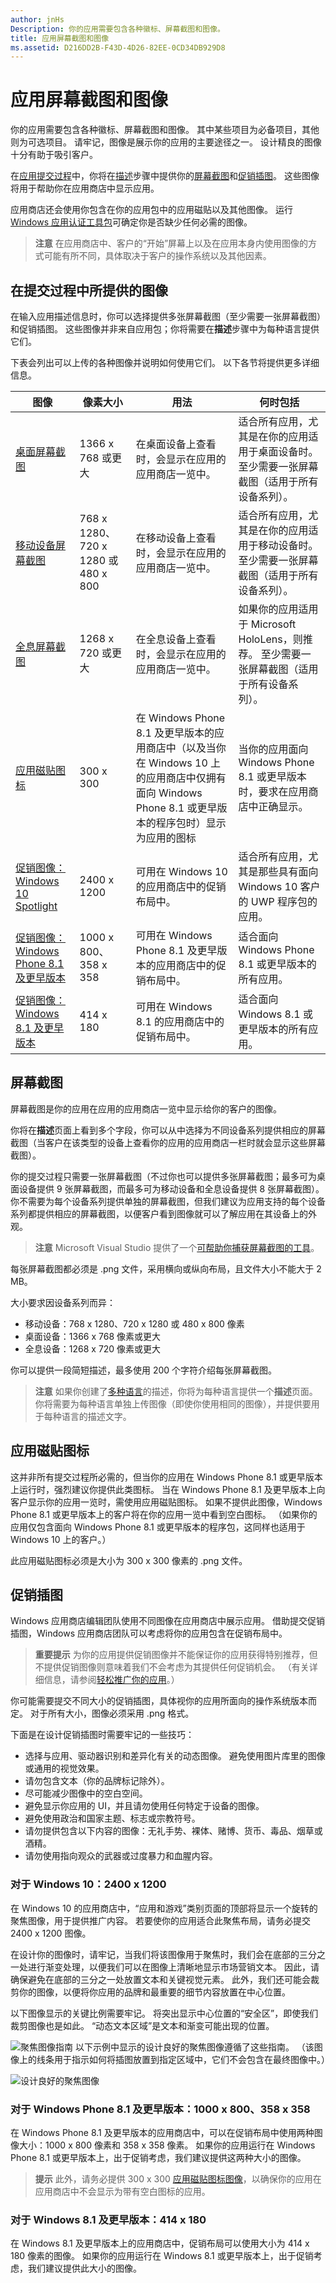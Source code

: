 ```yaml
---
author: jnHs
Description: 你的应用需要包含各种徽标、屏幕截图和图像。
title: 应用屏幕截图和图像
ms.assetid: D216DD2B-F43D-4D26-82EE-0CD34DB929D8
---
```


# 应用屏幕截图和图像


你的应用需要包含各种徽标、屏幕截图和图像。 其中某些项目为必备项目，其他则为可选项目。 请牢记，图像是展示你的应用的主要途径之一。 设计精良的图像十分有助于吸引客户。

在[应用提交过程](app-submissions.md)中，你将在[描述](create-app-descriptions.md)步骤中提供你的[屏幕截图](#screenshots)和[促销插图](#promotional-artwork)。 这些图像将用于帮助你在应用商店中显示应用。

应用商店还会使用你包含在你的应用包中的应用磁贴以及其他图像。 运行 [Windows 应用认证工具包](https://msdn.microsoft.com/library/windows/apps/mt186449)可确定你是否缺少任何必需的图像。

> **注意** 在应用商店中、客户的“开始”屏幕上以及在应用本身内使用图像的方式可能有所不同，具体取决于客户的操作系统以及其他因素。


## 在提交过程中所提供的图像

在输入应用描述信息时，你可以选择提供多张屏幕截图（至少需要一张屏幕截图）和促销插图。 这些图像并非来自应用包；你将需要在**描述**步骤中为每种语言提供它们。

下表会列出可以上传的各种图像并说明如何使用它们。 以下各节将提供更多详细信息。

| 图像                                                       | 像素大小                           | 用法                                                                                                                                                                           | 何时包括                                                                                                                                            |
|-------------------------------------------------------------|--------------------------------------|---------------------------------------------------------------------------------------------------------------------------------------------------------------------------------|------------------------------------------------------------------------------------------------------------------------------------------------------------|
| [桌面屏幕截图](#screenshots)                         | 1366 x 768 或更大                 | 在桌面设备上查看时，会显示在应用的应用商店一览中。                                                                                                          | 适合所有应用，尤其是在你的应用适用于桌面设备时。 至少需要一张屏幕截图（适用于所有设备系列）。 |
| [移动设备屏幕截图](#screenshots)                          | 768 x 1280、720 x 1280 或 480 x 800 | 在移动设备上查看时，会显示在应用的应用商店一览中。                                                                                                           | 适合所有应用，尤其是在你的应用适用于移动设备时。 至少需要一张屏幕截图（适用于所有设备系列）。 |
| [全息屏幕截图](#screenshots)                          | 1268 x 720 或更大                 | 在全息设备上查看时，会显示在应用的应用商店一览中。                                                                                                           | 如果你的应用适用于 Microsoft HoloLens，则推荐。 至少需要一张屏幕截图（适用于所有设备系列）。 |
| [应用磁贴图标](#app-tile-icon)                             | 300 x 300                            | 在 Windows Phone 8.1 及更早版本的应用商店中（以及当你在 Windows 10 上的应用商店中仅拥有面向 Windows Phone 8.1 或更早版本的程序包时）显示为应用的图标 | 当你的应用面向 Windows Phone 8.1 或更早版本时，要求在应用商店中正确显示。                                                                 |
| [促销图像：Windows 10 Spotlight](#promotional-artwork) | 2400 x 1200                          | 可用在 Windows 10 的应用商店中的促销布局中。                                                                                                                        | 适合所有应用，尤其是那些具有面向 Windows 10 客户的 UWP 程序包的应用。                                                               |
| [促销图像：Windows Phone 8.1 及更早版本](#promotional-artwork) | 1000 x 800、358 x 358                | 可用在 Windows Phone 8.1 及更早版本的应用商店中的促销布局中。                                                                                                     | 适合面向 Windows Phone 8.1 或更早版本的所有应用。                                                                                           |
| [促销图像：Windows 8.1 及更早版本](#promotional-artwork)        | 414 x 180                            | 可用在 Windows 8.1 的应用商店中的促销布局中。                                                                                                                       | 适合面向 Windows 8.1 或更早版本的所有应用。                                                                                                 |
 

## 屏幕截图

屏幕截图是你的应用在应用的应用商店一览中显示给你的客户的图像。

你将在**描述**页面上看到多个字段，你可以从中选择为不同设备系列提供相应的屏幕截图（当客户在该类型的设备上查看你的应用的应用商店一栏时就会显示这些屏幕截图）。

你的提交过程只需要一张屏幕截图（不过你也可以提供多张屏幕截图；最多可为桌面设备提供 9 张屏幕截图，而最多可为移动设备和全息设备提供 8 张屏幕截图）。 你不需要为每个设备系列提供单独的屏幕截图，但我们建议为应用支持的每个设备系列都提供相应的屏幕截图，以便客户看到图像就可以了解应用在其设备上的外观。

> **注意** Microsoft Visual Studio 提供了一个[可帮助你捕获屏幕截图的工具](http://go.microsoft.com/fwlink/p/?LinkId=221135)。

每张屏幕截图都必须是 .png 文件，采用横向或纵向布局，且文件大小不能大于 2 MB。

大小要求因设备系列而异：
- 移动设备：768 x 1280、720 x 1280 或 480 x 800 像素
- 桌面设备：1366 x 768 像素或更大
- 全息设备：1268 x 720 像素或更大

你可以提供一段简短描述，最多使用 200 个字符介绍每张屏幕截图。

> **注意** 如果你创建了[多种语言](supported-languages.md)的描述，你将为每种语言提供一个**描述**页面。 你将需要为每种语言单独上传图像（即使你使用相同的图像），并提供要用于每种语言的描述文字。


## 应用磁贴图标

这并非所有提交过程所必需的，但当你的应用在 Windows Phone 8.1 或更早版本上运行时，强烈建议你提供此类图标。 当在 Windows Phone 8.1 及更早版本上向客户显示你的应用一览时，需使用应用磁贴图标。 如果不提供此图像，Windows Phone 8.1 或更早版本上的客户将在你的应用一览中看到空白图标。 （如果你的应用仅包含面向 Windows Phone 8.1 或更早版本的程序包，这同样也适用于 Windows 10 上的客户。）

此应用磁贴图标必须是大小为 300 x 300 像素的 .png 文件。

## 促销插图

Windows 应用商店编辑团队使用不同图像在应用商店中展示应用。 借助提交促销插图，Windows 应用商店团队可以考虑将你的应用包含在促销布局中。

> **重要提示** 为你的应用提供促销图像并不能保证你的应用获得特别推荐，但不提供促销图像则意味着我们不会考虑为其提供任何促销机会。 （有关详细信息，请参阅[轻松推广你的应用](make-your-app-easier-to-promote.md)。）

你可能需要提交不同大小的促销插图，具体视你的应用所面向的操作系统版本而定。 对于所有大小，图像必须采用 .png 格式。

下面是在设计促销插图时需要牢记的一些技巧：

-   选择与应用、驱动器识别和差异化有关的动态图像。 避免使用图片库里的图像或通用的视觉效果。
-   请勿包含文本（你的品牌标记除外）。
-   尽可能减少图像中的空白空间。
-   避免显示你应用的 UI，并且请勿使用任何特定于设备的图像。
-   避免使用政治和国家主题、标志或宗教符号。
-   请勿提供包含以下内容的图像：无礼手势、裸体、赌博、货币、毒品、烟草或酒精。
-   请勿使用指向观众的武器或过度暴力和血腥内容。

### 对于 Windows 10：2400 x 1200

在 Windows 10 的应用商店中，“应用和游戏”类别页面的顶部将显示一个旋转的聚焦图像，用于提供推广内容。 若要使你的应用适合此聚焦布局，请务必提交 2400 x 1200 图像。

在设计你的图像时，请牢记，当我们将该图像用于聚焦时，我们会在底部的三分之一处进行渐变处理，以便我们可以在图像上清晰地显示市场营销文本。 因此，请确保避免在底部的三分之一处放置文本和关键视觉元素。 此外，我们还可能会裁剪你的图像，以便将你应用的品牌和最重要的细节内容放置在中心位置。

以下图像显示的关键比例需要牢记。 将突出显示中心位置的“安全区”，即使我们裁剪图像也是如此。 “动态文本区域”是文本和渐变可能出现的位置。

![聚焦图像指南](images/spotlight1.jpg) 以下示例中显示的设计良好的聚焦图像遵循了这些指南。 （该图像上的线条用于指示如何将插图放置到指定区域中，它们不会包含在最终图像中。）

![设计良好的聚焦图像](images/spotlight2.jpg)
### 对于 Windows Phone 8.1 及更早版本：1000 x 800、358 x 358

在 Windows Phone 8.1 及更早版本的应用商店中，可以在促销布局中使用两种图像大小：1000 x 800 像素和 358 x 358 像素。 如果你的应用运行在 Windows Phone 8.1 或更早版本上，出于促销考虑，我们建议提供这两种大小的图像。

> **提示** 此外，请务必提供 300 x 300 [应用磁贴图标图像](#app-tile-icon)，以确保你的应用在应用商店中不会显示为带有空白图标的应用。

### 对于 Windows 8.1 及更早版本：414 x 180

在 Windows 8.1 及更早版本上的应用商店中，促销布局可以使用大小为 414 x 180 像素的图像。 如果你的应用运行在 Windows 8.1 或更早版本上，出于促销考虑，我们建议提供此大小的图像。


<!--HONumber=May16_HO2-->


